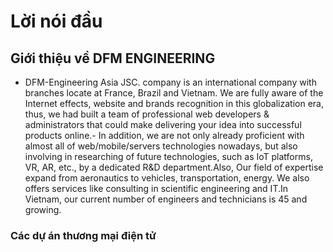 # Lời nói đầu

## Giới thiệu về DFM ENGINEERING

- DFM-Engineering Asia JSC. company is an international company with branches locate at France, Brazil and Vietnam. We are fully aware of the Internet effects, website and brands recognition in this globalization era, thus, we had built a team of professional web developers & administrators that could make delivering your idea into successful products online.- In addition, we are not only already proficient with almost all of web/mobile/servers technologies nowadays, but also involving in researching of future technologies, such as IoT platforms, VR, AR, etc., by a dedicated R&D department.Also, Our field of expertise expand from aeronautics to vehicles, transportation, energy. We also offers services like consulting in scientific engineering and IT.In Vietnam, our current number of engineers and technicians is 45 and growing.


### Các dự án thương mại điện tử



